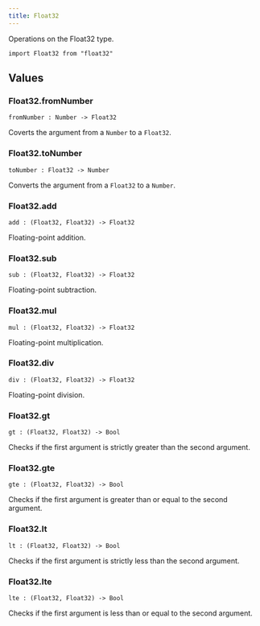 ```yaml
---
title: Float32
---
```


Operations on the Float32 type.

```grain
import Float32 from "float32"
```

## Values

### Float32.**fromNumber**

```grain
fromNumber : Number -> Float32
```

Coverts the argument from a `Number` to a `Float32`.

### Float32.**toNumber**

```grain
toNumber : Float32 -> Number
```

Converts the argument from a `Float32` to a `Number`.

### Float32.**add**

```grain
add : (Float32, Float32) -> Float32
```

Floating-point addition.

### Float32.**sub**

```grain
sub : (Float32, Float32) -> Float32
```

Floating-point subtraction.

### Float32.**mul**

```grain
mul : (Float32, Float32) -> Float32
```

Floating-point multiplication.

### Float32.**div**

```grain
div : (Float32, Float32) -> Float32
```

Floating-point division.

### Float32.**gt**

```grain
gt : (Float32, Float32) -> Bool
```

Checks if the first argument is strictly greater than the second argument.

### Float32.**gte**

```grain
gte : (Float32, Float32) -> Bool
```

Checks if the first argument is greater than or equal to the second argument.

### Float32.**lt**

```grain
lt : (Float32, Float32) -> Bool
```

Checks if the first argument is strictly less than the second argument.

### Float32.**lte**

```grain
lte : (Float32, Float32) -> Bool
```

Checks if the first argument is less than or equal to the second argument.
